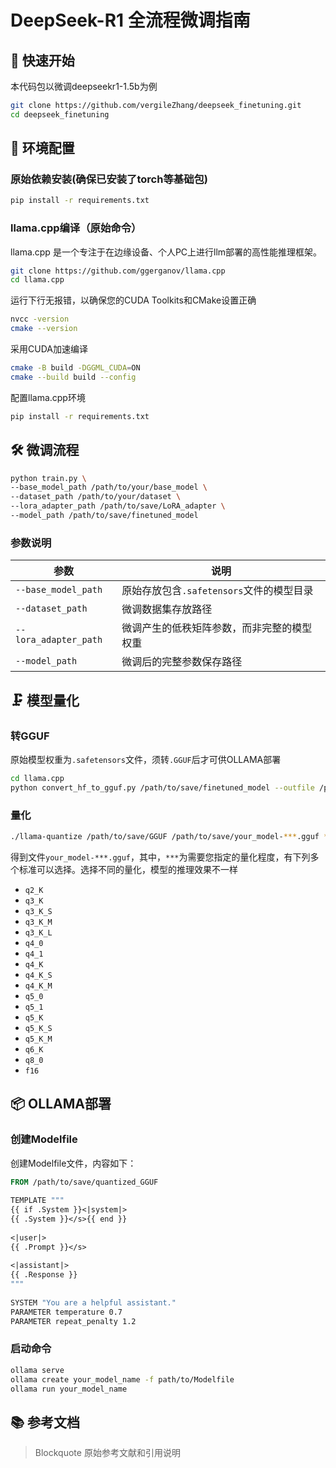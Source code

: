 


# DeepSeek-R1 全流程微调指南


## 🚀 快速开始
本代码包以微调deepseekr1-1.5b为例
```bash
git clone https://github.com/vergileZhang/deepseek_finetuning.git
cd deepseek_finetuning
```


## 🔧 环境配置
### 原始依赖安装(确保已安装了torch等基础包)
```bash
pip install -r requirements.txt
```

### llama.cpp编译（原始命令）
llama.cpp 是一个专注于在边缘设备、个人PC上进行llm部署的高性能推理框架。
```bash
git clone https://github.com/ggerganov/llama.cpp 
cd llama.cpp
```
运行下行无报错，以确保您的CUDA Toolkits和CMake设置正确

```bash
nvcc -version
cmake --version
```
采用CUDA加速编译
```bash
cmake -B build -DGGML_CUDA=ON
cmake --build build --config
```
配置llama.cpp环境
```bash
pip install -r requirements.txt
```

## 🛠️ 微调流程
```bash
python train.py \
--base_model_path /path/to/your/base_model \
--dataset_path /path/to/your/dataset \
--lora_adapter_path /path/to/save/LoRA_adapter \
--model_path /path/to/save/finetuned_model
```

### 参数说明
| 参数 | 说明 |
|------|----------|
| `--base_model_path` | 原始存放包含`.safetensors`文件的模型目录 |
| `--dataset_path` | 微调数据集存放路径 | 
| `--lora_adapter_path` | 微调产生的低秩矩阵参数，而非完整的模型权重 |
| `--model_path` | 微调后的完整参数保存路径 |

## 🗜️ 模型量化
### 转GGUF
原始模型权重为`.safetensors`文件，须转`.GGUF`后才可供OLLAMA部署
```bash
cd llama.cpp
python convert_hf_to_gguf.py /path/to/save/finetuned_model --outfile /path/to/save/GGUF
```

### 量化
```bash
./llama-quantize /path/to/save/GGUF /path/to/save/your_model-***.gguf ***
```
得到文件`your_model-***.gguf`，其中，`***`为需要您指定的量化程度，有下列多个标准可以选择。选择不同的量化，模型的推理效果不一样

 - `q2_K`
 - `q3_K`
 - `q3_K_S`
 - `q3_K_M`
 - `q3_K_L`
 - `q4_0`
 - `q4_1`
 - `q4_K`
 - `q4_K_S`
 - `q4_K_M`
 - `q5_0`
 - `q5_1`
 - `q5_K`
 - `q5_K_S`
 - `q5_K_M`
 - `q6_K`
 - `q8_0`
 - `f16`


## 📦 OLLAMA部署
### 创建Modelfile
创建Modelfile文件，内容如下：
```dockerfile
FROM /path/to/save/quantized_GGUF
    
TEMPLATE """
{{ if .System }}<|system|>
{{ .System }}</s>{{ end }}
    
<|user|>
{{ .Prompt }}</s>
    
<|assistant|>
{{ .Response }}
"""
    
SYSTEM "You are a helpful assistant."
PARAMETER temperature 0.7
PARAMETER repeat_penalty 1.2
```

### 启动命令
```bash
ollama serve
ollama create your_model_name -f path/to/Modelfile
ollama run your_model_name
```




## 📚 参考文档
> Blockquote
> 原始参考文献和引用说明



